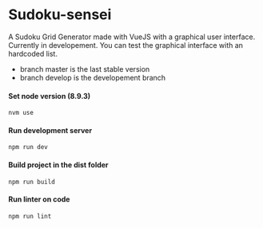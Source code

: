 # Sudoku-sensei

A Sudoku Grid Generator made with VueJS with a graphical user interface.
Currently in developement. You can test the graphical interface with an hardcoded list.

- branch master is the last stable version
- branch develop is the developement branch

#### Set node version (8.9.3)
`nvm use`


#### Run development server
`npm run dev`

#### Build project in the dist folder
`npm run build`

#### Run linter on code
`npm run lint`

